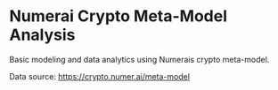 # Numerai Crypto Meta-Model Analysis
Basic modeling and data analytics using Numerais crypto meta-model.  

Data source: https://crypto.numer.ai/meta-model
